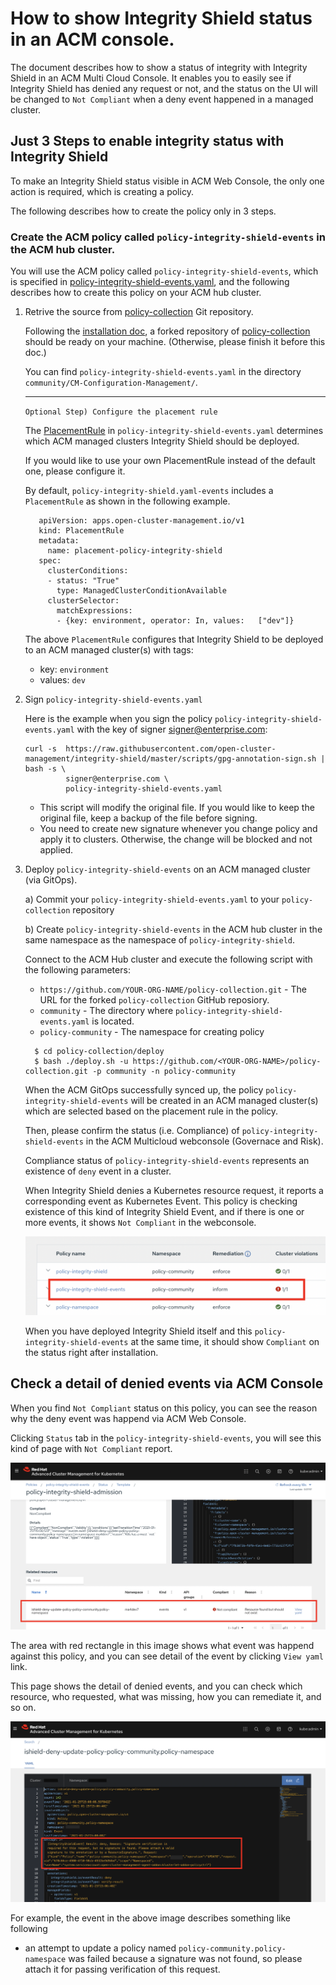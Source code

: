 
# How to show Integrity Shield status in an ACM console.

The document describes how to show a status of integrity with Integrity Shield in an ACM Multi Cloud Console. It enables you to easily see if Integrity Shield has denied any request or not, and the status on the UI will be changed to `Not Compliant` when a deny event happened in a managed cluster.

## Just 3 Steps to enable integrity status with Integrity Shield

To make an Integrity Shield status visible in ACM Web Console, the only one action is required, which is creating a policy.

The following describes how to create the policy only in 3 steps.


### Create the ACM policy called `policy-integrity-shield-events` in the ACM hub cluster.
   
  You will use the ACM policy called `policy-integrity-shield-events`, which is specified in [policy-integrity-shield-events.yaml](https://github.com/open-cluster-management/policy-collection/blob/master/community/CM-Configuration-Management/policy-integrity-shield-events.yaml), and the following describes how to create this policy on your ACM hub cluster.
   
  1. Retrive the source from [policy-collection](https://github.com/open-cluster-management/policy-collection) Git repository.
   
      Following the [installation doc](../README_ENABLE_ISHIELD_PROTECTION_ACM_ENV.md), a forked repository of [policy-collection](https://github.com/open-cluster-management/policy-collection) should be ready on your machine. (Otherwise, please finish it before this doc.)

      You can find `policy-integrity-shield-events.yaml` in the directory `community/CM-Configuration-Management/`.

      ---
      `Optional Step) Configure the placement rule`

      The [PlacementRule](https://github.com/open-cluster-management/policy-collection) in `policy-integrity-shield-events.yaml` determines which ACM managed clusters Integrity Shield should be deployed. 

      If you would like to use your own PlacementRule instead of the default one, please configure it.

      By default, `policy-integrity-shield.yaml-events` includes a `PlacementRule` as shown in the following example. 

      ```
         apiVersion: apps.open-cluster-management.io/v1
         kind: PlacementRule
         metadata:
           name: placement-policy-integrity-shield
         spec:
           clusterConditions:
           - status: "True"
             type: ManagedClusterConditionAvailable
           clusterSelector:
             matchExpressions:
             - {key: environment, operator: In, values:   ["dev"]}
      ```   
      The above `PlacementRule` configures that Integrity Shield to be deployed to an ACM managed cluster(s) with tags: 
        - key: `environment` 
        - values: `dev`

  2. Sign `policy-integrity-shield-events.yaml`

     Here is the example when you sign the policy `policy-integrity-shield-events.yaml` with the key of signer signer@enterprise.com:

     ```
     curl -s  https://raw.githubusercontent.com/open-cluster-management/integrity-shield/master/scripts/gpg-annotation-sign.sh | bash -s \
              signer@enterprise.com \
              policy-integrity-shield-events.yaml
     ```

     - This script will modify the original file. If you would like to keep the original file, keep a backup of the file before signing.
     - You need to create new signature whenever you change policy and apply it to clusters. Otherwise, the change will be blocked and not applied.


  3. Deploy `policy-integrity-shield-events` on an ACM managed cluster (via GitOps).
  
      a)  Commit your `policy-integrity-shield-events.yaml` to your `policy-collection` repository 
      
      b)  Create `policy-integrity-shield-events` in the ACM hub cluster in the same namespace as the namespace of `policy-integrity-shield`.

      Connect to the ACM Hub cluster and execute the following script with the following parameters:
        - `https://github.com/YOUR-ORG-NAME/policy-collection.git` -  The URL for the forked `policy-collection` GitHub reposiory.
        - `community` - The directory where `policy-integrity-shield-events.yaml` is located.
        - `policy-community` - The namespace for creating policy

      ```
        $ cd policy-collection/deploy
        $ bash ./deploy.sh -u https://github.com/<YOUR-ORG-NAME>/policy-collection.git -p community -n policy-community
      ``` 

      When the ACM GitOps successfully synced up, the policy `policy-integrity-shield-events` will be created in an ACM managed cluster(s) which are selected based on the placement rule in the policy. 
      
      Then, please confirm the status (i.e. Compliance) of `policy-integrity-shield-events` in the ACM Multicloud webconsole (Governace and Risk).
      
      Compliance status of `policy-integrity-shield-events` represents an existence of `deny` event in a cluster.

      When Integrity Shield denies a Kubernetes resource request, it reports a corresponding event as Kubernetes Event. This policy is checking existence of this kind of Integrity Shield Event, and if there is one or more events, it shows `Not Compliant` in the webconsole.

      ![Example of Not Compliant](./images/policy-events-not-compliant.png)

      When you have deployed Integrity Shield itself and this `policy-integrity-shield-events` at the same time, it should show `Compliant` on the status right after installation. 



## Check a detail of denied events via ACM Console

When you find `Not Compliant` status on this policy, you can see the reason why the deny event was happend via ACM Web Console.

Clicking `Status` tab in the `policy-integrity-shield-events`, you will see this kind of page with `Not Compliant` report.

![Policy Status](./images/policy-events-status-page.png)

The area with red rectangle in this image shows what event was happend against this policy, and you can see detail of the event by clicking `View yaml` link.

This page shows the detail of denied events, and you can check which resource, who requested, what was missing, how you can remediate it, and so on.

![Event Detail](./images/policy-events-detail-page.png)

For example, the event in the above image describes something like following
- an attempt to update a policy named `policy-community.policy-namespace` was failed because a signature was not found, so please attach it for passing verification of this request.